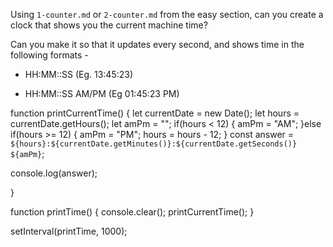 Using `1-counter.md` or `2-counter.md` from the easy section, can you create a
clock that shows you the current machine time?

Can you make it so that it updates every second, and shows time in the following formats - 

 - HH:MM::SS (Eg. 13:45:23)

 - HH:MM::SS AM/PM (Eg 01:45:23 PM)


function printCurrentTime() {
  let currentDate =  new Date();
  let hours = currentDate.getHours();
  let amPm = "";
  if(hours < 12) {
    amPm = "AM";
  }else if(hours >= 12) {
    amPm = "PM";
    hours = hours - 12;
  } 
  const answer = `${hours}:${currentDate.getMinutes()}:${currentDate.getSeconds()} ${amPm}`;
  
  console.log(answer);
 
}

function printTime() {
  console.clear();
  printCurrentTime();
}

setInterval(printTime, 1000);



